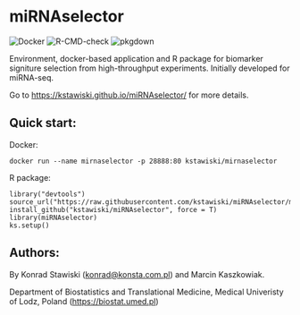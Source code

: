 # miRNAselector

![Docker](https://github.com/kstawiski/miRNAselector/workflows/Docker/badge.svg) ![R-CMD-check](https://github.com/kstawiski/miRNAselector/workflows/R-CMD-check/badge.svg) ![pkgdown](https://github.com/kstawiski/miRNAselector/workflows/pkgdown/badge.svg)

Environment, docker-based application and R package for biomarker signiture selection from high-throughput experiments. Initially developed for miRNA-seq.

Go to https://kstawiski.github.io/miRNAselector/ for more details.

## Quick start:

Docker:

```
docker run --name mirnaselector -p 28888:80 kstawiski/mirnaselector
```

R package:

```
library("devtools")
source_url("https://raw.githubusercontent.com/kstawiski/miRNAselector/master/vignettes/setup.R")
install_github("kstawiski/miRNAselector", force = T)
library(miRNAselector)
ks.setup()
```

## Authors:

By Konrad Stawiski (konrad@konsta.com.pl) and Marcin Kaszkowiak.

Department of Biostatistics and Translational Medicine, Medical Univeristy of Lodz, Poland (https://biostat.umed.pl) 
